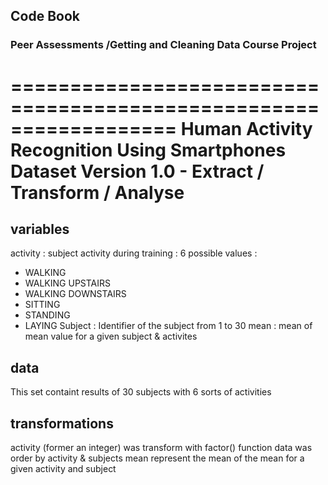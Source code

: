 ## Code Book 
### Peer Assessments /Getting and Cleaning Data Course Project
==================================================================
Human Activity Recognition Using Smartphones Dataset
Version 1.0 - Extract / Transform / Analyse
==================================================================
##  variables
activity : subject activity during training : 6 possible values :
* WALKING
* WALKING UPSTAIRS
* WALKING DOWNSTAIRS 
* SITTING
* STANDING
* LAYING
Subject : Identifier of the subject from 1 to 30
mean : mean of mean value for a given subject & activites
## data
This set containt results of 30 subjects with 6 sorts of activities
## transformations
activity (former an integer) was transform with factor() function
data was order by activity & subjects
mean represent the mean of the mean for a given activity and subject
